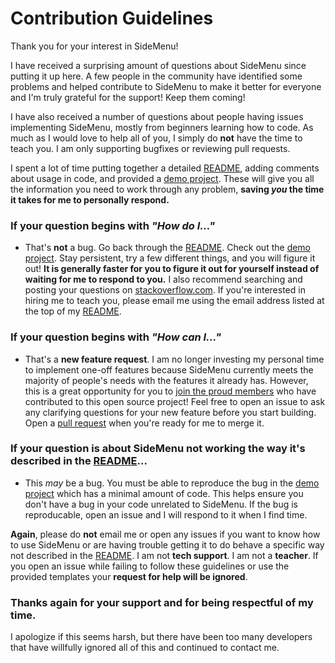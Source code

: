 # Contribution Guidelines

Thank you for your interest in SideMenu!

I have received a surprising amount of questions about SideMenu since putting it up here. A few people in the community have identified some problems and helped contribute to SideMenu to make it better for everyone and I'm truly grateful for the support! Keep them coming!

I have also received a number of questions about people having issues implementing SideMenu, mostly from beginners learning how to code. As much as I would love to help all of you, I simply do **not** have the time to teach you. I am only supporting bugfixes or reviewing pull requests.

I spent a lot of time putting together a detailed [README](https://github.com/jonkykong/SideMenu/blob/master/README.md), adding comments about usage in code, and provided a [demo project](https://github.com/jonkykong/SideMenu/tree/master/Example). These will give you all the information you need to work through any problem, **saving _you_ the time it takes for me to personally respond.**

### If your question begins with _"How do I..."_
- That's **not** a bug. Go back through the [README](https://github.com/jonkykong/SideMenu/blob/master/README.md). Check out the [demo project](https://github.com/jonkykong/SideMenu/tree/master/Example). Stay persistent, try a few different things, and you will figure it out! **It is generally faster for you to figure it out for yourself instead of waiting for me to respond to you.** I also recommend searching and posting your questions on [stackoverflow.com](stackoverflow.com). If you're interested in hiring me to teach you, please email me using the email address listed at the top of my [README](https://github.com/jonkykong/SideMenu/blob/master/README.md).

### If your question begins with _"How can I..."_
- That's a **new feature request**. I am no longer investing my personal time to implement one-off features because SideMenu currently meets the majority of people's needs with the features it already has. However, this is a great opportunity for you to [join the proud members](https://github.com/jonkykong/SideMenu/graphs/contributors) who have contributed to this open source project! Feel free to open an issue to ask any clarifying questions for your new feature before you start building. Open a [pull request](https://github.com/jonkykong/SideMenu/pull/new/master) when you're ready for me to merge it.

### If your question is about SideMenu not working the way it's described in the [README](https://github.com/jonkykong/SideMenu/blob/master/README.md)...
- This *may* be a bug. You must be able to reproduce the bug in the [demo project](https://github.com/jonkykong/SideMenu/tree/master/Example) which has a minimal amount of code. This helps ensure you don't have a bug in your code unrelated to SideMenu. If the bug is reproducable, open an issue and I will respond to it when I find time.

**Again**, please do **not** email me or open any issues if you want to know how to use SideMenu or are having trouble getting it to do behave a specific way not described in the [README](https://github.com/jonkykong/SideMenu/blob/master/README.md). I am not **tech support**. I am not a **teacher**. If you open an issue while failing to follow these guidelines or use the provided templates your **request for help will be ignored**.

### Thanks again for your support and for being respectful of my time.
I apologize if this seems harsh, but there have been too many developers that have willfully ignored all of this and continued to contact me.

